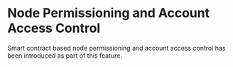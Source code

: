 # Node Permissioning and Account Access Control
Smart contract based node permissioning and account access control has been introduced as part of this feature. 
